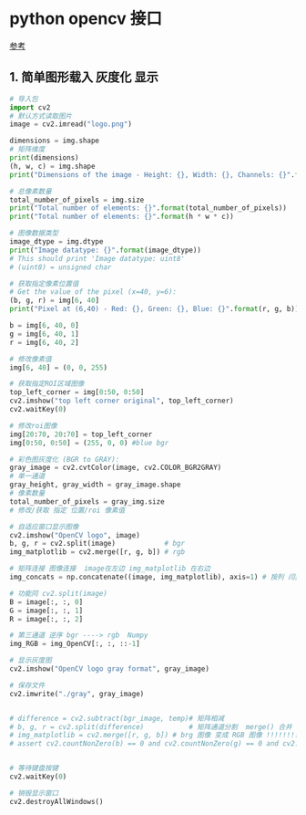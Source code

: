 # python opencv  接口

[参考](https://github.com/PacktPublishing/Mastering-OpenCV-4-with-Python)

## 1. 简单图形载入 灰度化 显示
```python
# 导入包
import cv2
# 默认方式读取图片
image = cv2.imread("logo.png")

dimensions = img.shape
# 矩阵维度
print(dimensions)
(h, w, c) = img.shape
print("Dimensions of the image - Height: {}, Width: {}, Channels: {}".format(h, w, c))

# 总像素数量
total_number_of_pixels = img.size
print("Total number of elements: {}".format(total_number_of_pixels))
print("Total number of elements: {}".format(h * w * c))

# 图像数据类型
image_dtype = img.dtype
print("Image datatype: {}".format(image_dtype))
# This should print 'Image datatype: uint8'
# (uint8) = unsigned char

# 获取指定像素位置值
# Get the value of the pixel (x=40, y=6):
(b, g, r) = img[6, 40]
print("Pixel at (6,40) - Red: {}, Green: {}, Blue: {}".format(r, g, b))

b = img[6, 40, 0]
g = img[6, 40, 1]
r = img[6, 40, 2]

# 修改像素值
img[6, 40] = (0, 0, 255)

# 获取指定ROI区域图像
top_left_corner = img[0:50, 0:50]
cv2.imshow("top left corner original", top_left_corner)
cv2.waitKey(0)

# 修改roi图像
img[20:70, 20:70] = top_left_corner
img[0:50, 0:50] = (255, 0, 0) #blue bgr

# 彩色图灰度化 (BGR to GRAY):
gray_image = cv2.cvtColor(image, cv2.COLOR_BGR2GRAY)
# 单一通道
gray_height, gray_width = gray_image.shape
# 像素数量
total_number_of_pixels = gray_img.size
# 修改/获取 指定 位置/roi 像素值

# 自适应窗口显示图像
cv2.imshow("OpenCV logo", image)
b, g, r = cv2.split(image)            # bgr
img_matplotlib = cv2.merge([r, g, b]) # rgb

# 矩阵连接 图像连接  image在左边 img_matplotlib 在右边
img_concats = np.concatenate((image, img_matplotlib), axis=1) # 按列 闫拓

# 功能同 cv2.split(image)
B = image[:, :, 0]
G = image[:, :, 1]
R = image[:, :, 2]

# 第三通道 逆序 bgr ----> rgb  Numpy 
img_RGB = img_OpenCV[:, :, ::-1]

# 显示灰度图
cv2.imshow("OpenCV logo gray format", gray_image)

# 保存文件
cv2.imwrite("./gray", gray_image)


# difference = cv2.subtract(bgr_image, temp)# 矩阵相减
# b, g, r = cv2.split(difference)           # 矩阵通道分割  merge() 合并
# img_matplotlib = cv2.merge([r, g, b]) # brg 图像 变成 RGB 图像 !!!!!!!!
# assert cv2.countNonZero(b) == 0 and cv2.countNonZero(g) == 0 and cv2.countNonZero(r) == 0


# 等待键盘按键
cv2.waitKey(0)

# 销毁显示窗口
cv2.destroyAllWindows()
```




```python


```





```python


```





```python


```





```python


```





```python


```





```python


```




```python


```




```python


```





```python


```





```python


```





```python


```





```python


```





```python


```





```python


```




```python


```



```python


```




```python


```





```python


```





```python


```





```python


```





```python


```





```python


```




```python


```




```python


```





```python


```





```python


```





```python


```





```python


```





```python


```





```python


```




```python


```
